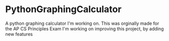 # PythonGraphingCalculator
A python graphing calculator I'm working on.  This was orginally made for the AP CS Principles Exam
I'm working on improving this project, by adding new features
